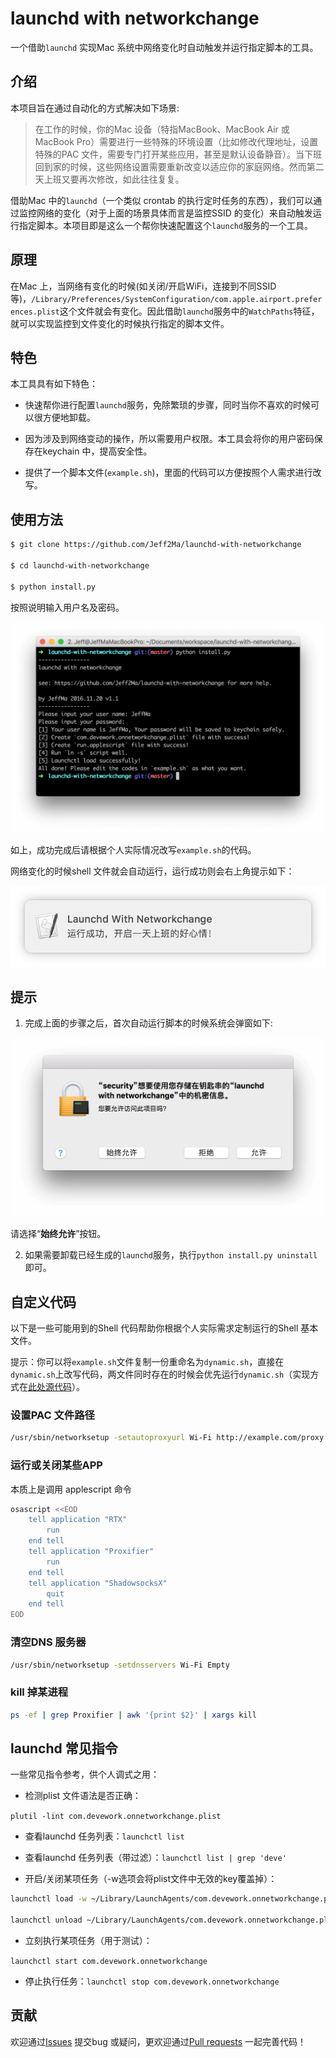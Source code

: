 # launchd with networkchange

一个借助`launchd` 实现Mac 系统中网络变化时自动触发并运行指定脚本的工具。

## 介绍

本项目旨在通过自动化的方式解决如下场景:

> 在工作的时候，你的Mac 设备（特指MacBook、MacBook Air 或MacBook Pro）需要进行一些特殊的环境设置（比如修改代理地址，设置特殊的PAC 文件，需要专门打开某些应用，甚至是默认设备静音）。当下班回到家的时候，这些网络设置需要重新改变以适应你的家庭网络。然而第二天上班又要再次修改，如此往往复复。

借助Mac 中的`launchd`（一个类似 crontab 的执行定时任务的东西），我们可以通过监控网络的变化（对于上面的场景具体而言是监控SSID 的变化）来自动触发运行指定脚本。本项目即是这么一个帮你快速配置这个`launchd`服务的一个工具。

## 原理

在Mac 上，当网络有变化的时候(如关闭/开启WiFi，连接到不同SSID 等)，`/Library/Preferences/SystemConfiguration/com.apple.airport.preferences.plist`这个文件就会有变化。因此借助`launchd`服务中的`WatchPaths`特征，就可以实现监控到文件变化的时候执行指定的脚本文件。

## 特色

本工具具有如下特色：

- 快速帮你进行配置`launchd`服务，免除繁琐的步骤，同时当你不喜欢的时候可以很方便地卸载。

- 因为涉及到网络变动的操作，所以需要用户权限。本工具会将你的用户密码保存在keychain 中，提高安全性。

- 提供了一个脚本文件(`example.sh`)，里面的代码可以方便按照个人需求进行改写。

## 使用方法

```bash
$ git clone https://github.com/Jeff2Ma/launchd-with-networkchange

$ cd launchd-with-networkchange

$ python install.py
```
按照说明输入用户名及密码。

![](_screenshots/install.png)

如上，成功完成后请根据个人实际情况改写`example.sh`的代码。

网络变化的时候shell 文件就会自动运行，运行成功则会右上角提示如下：

![](_screenshots/notice2.png)

## 提示

1) 完成上面的步骤之后，首次自动运行脚本的时候系统会弹窗如下:

![](_screenshots/first.png)

请选择“**始终允许**”按钮。

2) 如果需要卸载已经生成的`launchd`服务，执行`python install.py uninstall`即可。

## 自定义代码

以下是一些可能用到的Shell 代码帮助你根据个人实际需求定制运行的Shell 基本文件。

提示：你可以将`example.sh`文件复制一份重命名为`dynamic.sh`，直接在`dynamic.sh`上改写代码，两文件同时存在的时候会优先运行`dynamic.sh`（实现方式在[此处源代码](https://github.com/Jeff2Ma/launchd-with-networkchange/blob/master/_demo/_run.applescript#L23-L29)）。

### 设置PAC 文件路径

```bash
/usr/sbin/networksetup -setautoproxyurl Wi-Fi http://example.com/proxy.pac
```

### 运行或关闭某些APP

本质上是调用 applescript 命令

```bash
osascript <<EOD
    tell application "RTX"
	    run
    end tell
    tell application "Proxifier"
        run
    end tell
    tell application "ShadowsocksX"
        quit
    end tell
EOD
```

### 清空DNS 服务器

```bash
/usr/sbin/networksetup -setdnsservers Wi-Fi Empty
```

### kill 掉某进程

```bash
ps -ef | grep Proxifier | awk '{print $2}' | xargs kill
```

## launchd 常见指令

一些常见指令参考，供个人调式之用：

- 检测plist 文件语法是否正确：

`plutil -lint com.devework.onnetworkchange.plist`

- 查看launchd 任务列表：`launchctl list`

- 查看launchd 任务列表（带过滤）：`launchctl list | grep 'deve'`

- 开启/关闭某项任务（-w选项会将plist文件中无效的key覆盖掉）：

```bash
launchctl load -w ~/Library/LaunchAgents/com.devework.onnetworkchange.plist

launchctl unload ~/Library/LaunchAgents/com.devework.onnetworkchange.plist
```

- 立刻执行某项任务（用于测试）：

`launchctl start com.devework.onnetworkchange`

- 停止执行任务：`launchctl stop com.devework.onnetworkchange`

## 贡献

欢迎通过[Issues](https://github.com/Jeff2Ma/launchd-with-networkchange/issues) 提交bug 或疑问，更欢迎通过[Pull requests](https://github.com/Jeff2Ma/launchd-with-networkchange/pulls) 一起完善代码！